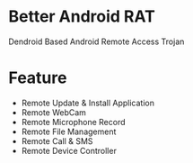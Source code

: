 # Better Android RAT
Dendroid Based Android Remote Access Trojan

# Feature
* Remote Update & Install Application
* Remote WebCam
* Remote Microphone Record
* Remote File Management
* Remote Call & SMS
* Remote Device Controller


